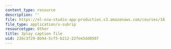 ```yaml
---
content_type: resource
description: ''
file: https://ol-ocw-studio-app-production.s3.amazonaws.com/courses/18-01sc-single-variable-calculus-fall-2010/226c3f298b945cf5b21222fee5dd0507_98X2TyxXQdU.vtt
file_type: application/x-subrip
resourcetype: Other
title: 3play caption file
uid: 226c3f29-8b94-5cf5-b212-22fee5dd0507
---
```

